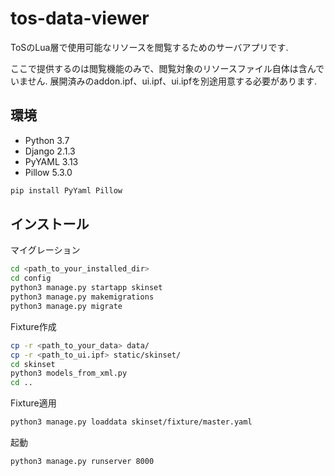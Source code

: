 # tos-data-viewer
ToSのLua層で使用可能なリソースを閲覧するためのサーバアプリです.

ここで提供するのは閲覧機能のみで、閲覧対象のリソースファイル自体は含んでいません.
展開済みのaddon.ipf、ui.ipf、ui.ipfを別途用意する必要があります.

## 環境
* Python 3.7
* Django 2.1.3
* PyYAML 3.13
* Pillow 5.3.0 

```bash
pip install PyYaml Pillow
```

## インストール

マイグレーション
```bash
cd <path_to_your_installed_dir>
cd config
python3 manage.py startapp skinset
python3 manage.py makemigrations
python3 manage.py migrate
```

Fixture作成
```bash
cp -r <path_to_your_data> data/
cp -r <path_to_ui.ipf> static/skinset/
cd skinset
python3 models_from_xml.py
cd ..
```

Fixture適用
```bash
python3 manage.py loaddata skinset/fixture/master.yaml
```

起動
```bash
python3 manage.py runserver 8000
```
